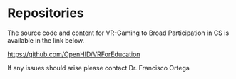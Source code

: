 # Repositories

The source code and content for VR-Gaming to Broad Participation in CS is available in the link below.

https://github.com/OpenHID/VRForEducation

If any issues should arise please contact Dr. Francisco Ortega
